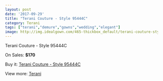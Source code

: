 ```yaml
---
layout: post
date: '2017-09-29'
title: "Terani Couture - Style 95444C"
category: Terani
tags: ["terani","demure","gowns","wedding","elegant"]
image: http://img.idealgown.com/465-thickbox_default/terani-couture-style-95444c.jpg
---
```

Terani Couture - Style 95444C

On Sales: **$170**
<a href="https://www.idealgown.com/en/terani/166-terani-couture-style-95444c.html"><amp-img layout="responsive" width="600" height="600" src="//img.idealgown.com/465-thickbox_default/terani-couture-style-95444c.jpg" alt="Terani Couture - Style 95444C 0" /></a>
<a href="https://www.idealgown.com/en/terani/166-terani-couture-style-95444c.html"><amp-img layout="responsive" width="600" height="600" src="//img.idealgown.com/466-thickbox_default/terani-couture-style-95444c.jpg" alt="Terani Couture - Style 95444C 1" /></a>

Buy it: [Terani Couture - Style 95444C](https://www.idealgown.com/en/terani/166-terani-couture-style-95444c.html "Terani Couture - Style 95444C")

View more: [Terani](https://www.idealgown.com/en/4-terani "Terani")